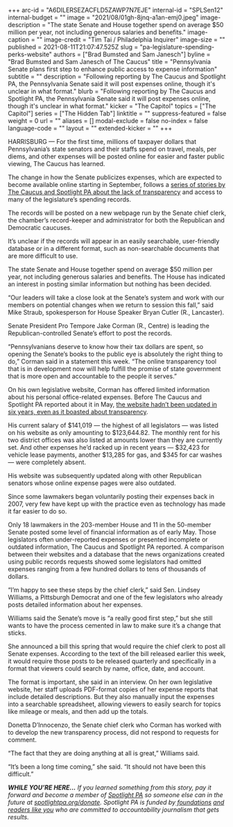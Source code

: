 +++
arc-id = "A6DILERSEZACFLD5ZAWP7N7EJE"
internal-id = "SPLSen12"
internal-budget = ""
image = "2021/08/01gh-8jnq-a1an-emj0.jpeg"
image-description = "The state Senate and House together spend on average $50 million per year, not including generous salaries and benefits."
image-caption = ""
image-credit = "Tim Tai / Philadelphia Inquirer"
image-size = ""
published = 2021-08-11T21:07:47.525Z
slug = "pa-legislature-spending-perks-website"
authors = ["Brad Bumsted and Sam Janesch"]
byline = "Brad Bumsted and Sam Janesch of The Caucus"
title = "Pennsylvania Senate plans first step to enhance public access to expense information"
subtitle = ""
description = "Following reporting by The Caucus and Spotlight PA, the Pennsylvania Senate said it will post expenses online, though it's unclear in what format."
blurb = "Following reporting by The Caucus and Spotlight PA, the Pennsylvania Senate said it will post expenses online, though it's unclear in what format."
kicker = "The Capitol"
topics = ["The Capitol"]
series = ["The Hidden Tab"]
linktitle = ""
suppress-featured = false
weight = 0
url = ""
aliases = []
modal-exclude = false
no-index = false
language-code = ""
layout = ""
extended-kicker = ""
+++

HARRISBURG — For the first time, millions of taxpayer dollars that Pennsylvania’s state senators and their staffs spend on travel, meals, per diems, and other expenses will be posted online for easier and faster public viewing, The Caucus has learned.

The change in how the Senate publicizes expenses, which are expected to become available online starting in September, follows a <a href="https://www.spotlightpa.org/series/the-hidden-tab/" target="_blank">series of stories by The Caucus and Spotlight PA about the lack of transparency</a> and access to many of the legislature’s spending records.

The records will be posted on a new webpage run by the Senate chief clerk, the chamber’s record-keeper and administrator for both the Republican and Democratic caucuses.

<script src="https://www.spotlightpa.org/embed.js" async></script><div data-spl-embed-version="1" data-spl-src="https://www.spotlightpa.org/embeds/newsletter/"></div>

It’s unclear if the records will appear in an easily searchable, user-friendly database or in a different format, such as non-searchable documents that are more difficult to use.

The state Senate and House together spend on average $50 million per year, not including generous salaries and benefits. The House has indicated an interest in posting similar information but nothing has been decided.

“Our leaders will take a close look at the Senate’s system and work with our members on potential changes when we return to session this fall,” said Mike Straub, spokesperson for House Speaker Bryan Cutler (R., Lancaster).

Senate President Pro Tempore Jake Corman (R., Centre) is leading the Republican-controlled Senate’s effort to post the records.

“Pennsylvanians deserve to know how their tax dollars are spent, so opening the Senate’s books to the public eye is absolutely the right thing to do,” Corman said in a statement this week. “The online transparency tool that is in development now will help fulfill the promise of state government that is more open and accountable to the people it serves.”

On his own legislative website, Corman has offered limited information about his personal office-related expenses. Before The Caucus and Spotlight PA reported about it in May, <a href="https://www.spotlightpa.org/news/2021/05/pa-lawmaker-expenses-transparency-websites/" target="_blank">the website hadn’t been updated in six years, even as it boasted about transparency</a>.

His current salary of $141,019 — the highest of all legislators — was listed on his website as only amounting to $123,644.82. The monthly rent for his two district offices was also listed at amounts lower than they are currently set. And other expenses he’d racked up in recent years — $32,423 for vehicle lease payments, another $13,285 for gas, and $345 for car washes — were completely absent.

His website was subsequently updated along with other Republican senators whose online expense pages were also outdated.

Since some lawmakers began voluntarily posting their expenses back in 2007, very few have kept up with the practice even as technology has made it far easier to do so.

Only 18 lawmakers in the 203-member House and 11 in the 50-member Senate posted some level of financial information as of early May. Those legislators often under-reported expenses or presented incomplete or outdated information, The Caucus and Spotlight PA reported. A comparison between their websites and a database that the news organizations created using public records requests showed some legislators had omitted expenses ranging from a few hundred dollars to tens of thousands of dollars.

“I’m happy to see these steps by the chief clerk,” said Sen. Lindsey Williams, a Pittsburgh Democrat and one of the few legislators who already posts detailed information about her expenses.

Williams said the Senate’s move is “a really good first step,” but she still wants to have the process cemented in law to make sure it’s a change that sticks.

She announced a bill this spring that would require the chief clerk to post all Senate expenses. According to the text of the bill released earlier this week, it would require those posts to be released quarterly and specifically in a format that viewers could search by name, office, date, and account.

<script src="https://www.spotlightpa.org/embed.js" async></script><div data-spl-embed-version="1" data-spl-src="https://www.spotlightpa.org/embeds/donate/"></div>

The format is important, she said in an interview. On her own legislative website, her staff uploads PDF-format copies of her expense reports that include detailed descriptions. But they also manually input the expenses into a searchable spreadsheet, allowing viewers to easily search for topics like mileage or meals, and then add up the totals.

Donetta D’Innocenzo, the Senate chief clerk who Corman has worked with to develop the new transparency process, did not respond to requests for comment.

“The fact that they are doing anything at all is great,” Williams said.

“It’s been a long time coming,” she said. “It should not have been this difficult.”

<i><b>WHILE YOU’RE HERE...</b></i><i> If you learned something from this story, pay it forward and become a member of </i><a href="https://www.spotlightpa.org/"><i>Spotlight PA</i></a><i> so someone else can in the future at </i><a href="http://spotlightpa.org/donate"><i>spotlightpa.org/donate</i></a><i>. Spotlight PA is funded by</i><a href="https://www.spotlightpa.org/support"><i> foundations</i></a><i> </i><a href="https://www.spotlightpa.org/support"><i>and readers like you</i></a><i> who are committed to accountability journalism that gets results.</i>
